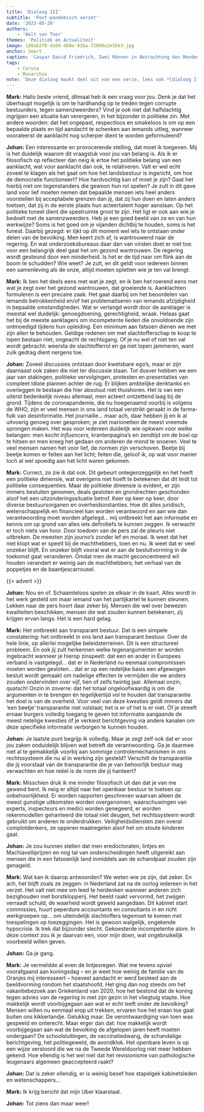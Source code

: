 ```yaml
---
title: 'Dialoog III'
subtitle: 'Post-pandemisch verzet'
date: '2023-05-20'
authors:
    - 'Walt van Toor'
themes: 'Politiek en Actualiteit'
image: 1d0ab2f0-da56-460e-91ba-72899a2e5bb3.jpg
anchor: Smart
caption: 'Caspar David Friedrich, Zwei Männer in Betrachtung des Mondes, ca. 1819.'
tags:
    - Corona
    - Monarchie
note: 'Deze dialoog maakt deel uit van een serie, lees ook *[dialoog I](https://reactionair.nl/artikelen/dialoog-i/)* en *[dialoog II](https://reactionair.nl/artikelen/dialoog-ii/)*.'
---
```


**Mark:** Hallo beste vriend, ditmaal heb ik een vraag voor jou. Denk je dat het überhaupt mogelijk is om te hardhandig op te treden tegen corrupte bestuurders, tegen samenzweerders? Vind je ook niet dat halfslachtig ingrijpen een situatie kan verergeren, in het bijzonder in politieke zin. Met andere woorden: dat het ongepast, respectloos en smakeloos is om op een bepaalde plaats en tijd aandacht te schenken aan iemands uitleg, wanneer vooraleerst de aanklacht nog scherper dient te worden geformuleerd? 

**Johan:** Een interessante en provocerende stelling, dat moet ik toegeven. Mij is het duidelijk waarom dit vraagstuk voor jou van belang is. Als ik er filosofisch op reflecteer dan neig ik ertoe het politieke belang van een aanklacht, wat voor aanklacht dan ook, te relativeren. Valt er wel echt zoveel te klagen als het gaat om hoe het landsbestuur is ingericht, om hoe de democratie functioneert? Hoe hardvochtig kan of moet je zijn? Gaat het hierbij niet om tegenstanders die gewoon hun rol spelen? Je zult in dit gave land voor lief moeten nemen dat bepaalde mensen iets heel anders voorstellen bij acceptabele grenzen dan jij, dat zij hun doen en laten anders toetsen, dat zij in de eerste plaats hun acteertalent hoger aanslaan. Op het politieke toneel dient die speelruimte groot te zijn. Het ligt er ook aan wie je bedoelt met de samenzweerders. Heb je een goed beeld van ze en van hun werkwijze? Soms is het goed om je vijanden dichtbij te houden, soms is het funest. Daarbij gezegd: er lijkt op dit moment wel iets te ontstaan onder delen van de bevolking. Men keert zich af, is wantrouwend naar de regering. En wat onderzoeksbureaus daar dan van vinden doet er niet toe: voor een belangrijk deel gaat het om gezond wantrouwen. De regering wordt gesteund door een minderheid. Is het er de tijd naar om flink aan de boom te schudden? Wie weet? Je zult, en dit geldt voor iedereen binnen een samenleving als de onze, altijd moeten opletten wie je ten val brengt. 

**Mark:** Ik ben het deels eens met wat je zegt, en ik ben het roerend eens met wat je zegt over het gezond wantrouwen, dat groeiende is. Aanklachten formuleren is een precaire zaak. Het gaat daarbij om het beoordelen van iemands betrokkenheid en/of het problematiseren van iemands afzijdigheid in bepaalde omstandigheden. Wat er verlangd wordt door de aanklager is meestal wel duidelijk: genoegdoening, gerechtigheid, wraak. Helaas gaat het bij de meeste aanklagers om incompetente lieden die onvoldoende zijn ontmoedigd tijdens hun opleiding. Een minimum aan fatsoen dienen we met zijn allen te behouden. Geldige redenen om met slachtofferschap te koop te lopen bestaan niet, ongeacht de rechtsgang. Of je nu wel of niet ten val wordt gebracht: weersta de slachtofferrol en ga niet lopen jammeren, want zulk gedrag dient nergens toe.

**Johan:** Zoveel discussies ontstaan door kwetsbare ego’s, maar er zijn daarnaast ook zaken die niet ter discussie staan. Tot dusver hebben we een jaar van stakingen, politieke vervolgingen, protesten en presentaties van compleet idiote plannen achter de rug. Er blijken ambtelijke denktanks en overleggen te bestaan die hier absoluut niet thuishoren. Het is van een uiterst bedenkelijk niveau allemaal, men acteert ontzettend laag bij de grond. Tijdens de coronapandemie, die nu hoegenaamd voorbij is volgens de WHO, zijn er veel mensen in ons land totaal verstrikt geraakt in de farma-fuik van desinformatie. Het journaille… maar ach, daar hebben jij en ik al uitvoerig genoeg over gesproken; je ziet marionetten de meest vreemde sprongen maken. Het was voor iedereen duidelijk wie opkwam voor welke belangen: men kocht _influencers_, krantenpagina’s en zendtijd om de boel op te hitsen en men kreeg het gedaan om anderen de mond te snoeren. Veel te veel mensen namen het voor lief, de normen zijn verschoven. Beetje bij beetje komen er feiten aan het licht; feiten die, geloof ik, op wat voor manier toch al wel spoedig aan het licht waren gekomen. 

**Mark:** Correct, zo zie ik dat ook. Dit gebeurt ontegenzeggelijk en het heeft een politieke dimensie, wat overigens niet hoeft te betekenen dat dit leidt tot politieke consequenties. Maar de politieke dimensie is evident, er zijn immers besluiten genomen, deals gesloten en grondrechten geschonden alsof het een uitzonderingssituatie betrof. Keer op keer op keer, door diverse bestuursorganen en overheidsinstanties. Hoe dit alles juridisch, wetenschappelijk en financieel kan worden verantwoord en aan wie dan verantwoording moet worden afgelegd… mij ontbreekt het aan informatie en kennis om op grond van alles iets definitiefs te kunnen zeggen. Ik verwacht er toch niets van hoor. Door toedoen van de pers zal de pleuris niet uitbreken. De meesten zijn journo’s zonder lef en moraal. Ik weet dat het niet klopt wat er speelt bij de machthebbers, toen en nu. Ik weet dat er veel onzeker blijft. En onzeker blijft vooral wat er aan de besluitvorming in de toekomst gaat veranderen. Omdat men de macht geconcentreerd wil houden verandert er weinig aan de machthebbers; het verhaal van de poppetjes en de baantjescarrousel.
 
{{< advert >}}

**Johan:**  Nou en of. Schaamteloos spelen ze elkaar in de kaart. Alles wordt in het werk gesteld om maar iemand van het partijkartel te kunnen steunen. Lekken naar de pers hoort daar zeker bij. Mensen die wel over bewezen kwaliteiten beschikken, mensen die wat zouden kunnen betekenen, zij krijgen ervan langs. Het is een hard gelag. 

**Mark:** Het ontbreekt aan transparant bestuur. Dat is een simpele constatering: het ontbreekt in ons land aan transparant bestuur. Over de hele linie, op allerlei mogelijke beleidsterreinen. Dit is een structureel probleem. En ook jij zult herkennen welke tegenargumenten er worden ingebracht wanneer je hierop zinspeelt: dat een en ander in Europees verband is vastgelegd… dat er in Nederland nu eenmaal compromissen moeten worden gesloten… dat er op een redelijke basis een afgewogen besluit wordt gemaakt om nadelige effecten te vermijden die we anders zouden ondervinden over vijf, tien of zelfs twintig jaar. Allemaal onzin, quatsch! Onzin in zoverre: dat het totaal ongeloofwaardig is om die argumenten in te brengen én tegelijkertijd vol te houden dat transparantie het doel is van de overheid. Voor veel van deze kwesties geldt immers dat ‘een beetje’ transparantie niet volstaat; het is er of het is er niet. Óf je streeft ernaar burgers volledig toegang te geven tot informatie aangaande de meest netelige kwesties óf je verkiest berichtgeving via andere kanalen om deze specifieke informatie verborgen te kunnen houden.

**Johan:**  Je laatste punt begrijp ik volledig. Maar je zegt zelf ook dat er voor jou zaken onduidelijk blijven wat betreft de verantwoording. Ga je daarmee niet al te gemakkelijk voorbij aan sommige controlemechanismen in ons rechtssysteem die nu al in werking zijn gesteld? Verschilt de transparantie die jij voorstaat van de transparantie die je van behoorlijk bestuur mag verwachten en hoe reëel is de norm die jij hanteert?

**Mark:** Misschien druk ik me minder filosofisch uit dan dat je van me gewend bent. Ik neig er altijd naar het openbaar bestuur te toetsen op onbehoorlijkheid. Er worden rapporten geschreven waarvan alleen de meest gunstige uitkomsten worden overgenomen, waarschuwingen van experts, inspecteurs en medici worden genegeerd, er worden rekenmodellen gehanteerd die totaal niet deugen, het rechtssysteem wordt gebruikt om anderen te onderdrukken. Veiligheidsdiensten zien overal complotdenkers, ze opperen maatregelen alsof het om stoute kinderen gaat.

**Johan:**  Je zou kunnen stellen dat men eredoctoraten, lintjes en Machiavelliprijzen en nog tal van onderscheidingen heeft uitgereikt aan mensen die in een fatsoenlijk land inmiddels aan de schandpaal zouden zijn genageld. 

**Mark:** Wat kan ik daarop antwoorden? We weten wie ze zijn, dat zeker. En ach, het blijft zoals ze zeggen: in Nederland zat na de oorlog iedereen in het verzet. Het valt niet mee om leed te herdenken wanneer anderen zich bezighouden met borstklopperij. Het beeld raakt vervormd, het zwijgen verraadt schuld, de waarheid wordt geweld aangedaan. Dit kabinet start commissies, huurt peperdure accountants en consultants in en richt werkgroepen op… om uiteindelijk slachtoffers tegemoet te komen met toespelingen op toezeggingen. Het is gewoon walgelijk, ongekende hypocrisie. Ik trek dat bijzonder slecht. Gekoesterde incompetentie alom. In deze context zou ik je daarvan een, voor mijn doen, wat ongebruikelijk voorbeeld willen geven.

**Johan:**  Ga je gang. 

**Mark:** Je vermeldde al even de lintjesregen. Wat me tevens opviel voorafgaand aan koningsdag – en je weet hoe weinig de familie van de Oranjes mij interesseert – hoeveel aandacht er werd besteed aan de beeldvorming rondom het staatshoofd. Het ging dan nog steeds om het vakantiebezoek aan Griekenland van 2020, hoe het bestond dat de koning tegen advies van de regering in met zijn gezin in het vliegtuig stapte. Hoe makkelijk wordt voorbijgegaan aan wat er echt leeft onder de bevolking? Mensen willen nu eenmaal erop uit trekken, ervaren hoe het eraan toe gaat buiten ons kikkerlandje. Gelukkig maar. De verontwaardiging van toen was gespeeld en onterecht. Maar erger dan dat: hoe makkelijk wordt voorbijgegaan aan wat de bevolking de afgelopen jaren heeft moeten ondergaan? De schoolsluitingen, de vaccinatiedwang, de schandalige berichtgeving, het politiegeweld, de avondklok. Het openbare leven is op een wijze verstoord die we na de Tweede Wereldoorlog niet meer hebben gekend. Hoe ellendig is het wel niet dat het revisionisme van pathologische leugenaars algemeen geaccepteerd raakt?

**Johan:**  Dat is zeker ellendig, er is weinig besef hoe stapelgek kabinetsleden en wetenschappers…

**Mark:** Ik krijg bericht dat mijn Uber klaarstaat. 

**Johan:**  Tot ziens dan maar weer!
